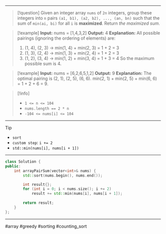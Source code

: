 ___

> [!question] 
> Given an integer array `nums` of `2n` integers, group these integers into `n` pairs `(a1, b1), (a2, b2), ..., (an, bn)` such that the sum of `min(ai, bi)` for all `i` is **maximized**. Return _the maximized sum_. 

> [!example] 
> **Input:** nums = [1,4,3,2]
> **Output:** 4
> **Explanation:** All possible pairings (ignoring the ordering of elements) are:
> 1. (1, 4), (2, 3) -> min(1, 4) + min(2, 3) = 1 + 2 = 3
> 2. (1, 3), (2, 4) -> min(1, 3) + min(2, 4) = 1 + 2 = 3
> 3. (1, 2), (3, 4) -> min(1, 2) + min(3, 4) = 1 + 3 = 4
So the maximum possible sum is 4. 

> [!example] 
> **Input:** nums = [6,2,6,5,1,2]
**Output:** 9
**Explanation:** The optimal pairing is (2, 1), (2, 5), (6, 6). min(2, 1) + min(2, 5) + min(6, 6) = 1 + 2 + 6 = 9. 

> [!info] 
> - `1 <= n <= 104`
> - `nums.length == 2 * n`
> - `-104 <= nums[i] <= 104` 

___

> [!tip] 
> - `sort`
> - `custom step`: `i += 2`
> - `std::min(nums[i], nums[i + 1])`

___

```cpp
class Solution {
public:
    int arrayPairSum(vector<int>& nums) {
        std::sort(nums.begin(), nums.end());

        int result{};
        for (int i = 0; i < nums.size(); i += 2)
            result += std::min(nums[i], nums[i + 1]);
    
        return result;
    }
};
```

___

#array #greedy #sorting #counting_sort 
